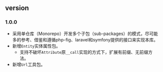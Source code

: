 

## version
### 1.0.0
- 采用单仓库（Monorepo）开发多个子包（sub-packages）的模式，尽可能多的参考、借鉴和遵循php-fig、laravel和symfony提供的接口来实现本库。
- 新增`Entity`实体属性包。
  - 支持不破坏`Attribute`原`__call`实现的方式下，扩展有前缀、无前缀方法。
- 新增`Url`工具包。